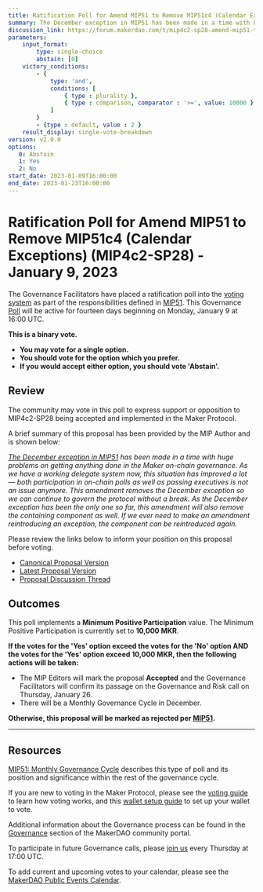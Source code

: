 ```yaml
---
title: Ratification Poll for Amend MIP51 to Remove MIP51c4 (Calendar Exceptions) (MIP4c2-SP28) - January 9, 2023
summary: The December exception in MIP51 has been made in a time with huge problems on getting anything done in the Maker on-chain governance. As we have a working delegate system now, this situation has improved a lot. This amendment removes the December exception so we can continue to govern the protocol without a break
discussion_link: https://forum.makerdao.com/t/mip4c2-sp28-amend-mip51-to-remove-mip51c4-calendar-exceptions/18675
parameters:
    input_format:
        type: single-choice
        abstain: [0]
    victory_conditions:
        - {
            type: 'and',
            conditions: [
                { type : plurality },
                { type : comparison, comparator : '>=', value: 10000 }
            ]
        }
        - {type : default, value : 2 }
    result_display: single-vote-breakdown
version: v2.0.0
options:
   0: Abstain
   1: Yes
   2: No
start_date: 2023-01-09T16:00:00
end_date: 2023-01-23T16:00:00
---
```

# Ratification Poll for Amend MIP51 to Remove MIP51c4 (Calendar Exceptions) (MIP4c2-SP28) - January 9, 2023

The Governance Facilitators have placed a ratification poll into the [voting system](https://vote.makerdao.com/polling) as part of the responsibilities defined in [MIP51](https://mips.makerdao.com/mips/details/MIP51). This Governance [Poll](https://community-development.makerdao.com/en/learn/governance/on-chain-gov) will be active for fourteen days beginning on Monday, January 9 at 16:00 UTC.

**This is a binary vote.**
- **You may vote for a single option.**
- **You should vote for the option which you prefer.**
- **If you would accept either option, you should vote 'Abstain'.**

## Review

The community may vote in this poll to express support or opposition to MIP4c2-SP28 being accepted and implemented in the Maker Protocol.

A brief summary of this proposal has been provided by the MIP Author and is shown below:

*[The December exception in MIP51](https://mips.makerdao.com/mips/details/MIP51#MIP51c4) has been made in a time with huge problems on getting anything done in the Maker on-chain governance. As we have a working delegate system now, this situation has improved a lot — both participation in on-chain polls as well as passing executives is not an issue anymore. This amendment removes the December exception so we can continue to govern the protocol without a break. As the December exception has been the only one so far, this amendment will also remove the containing component as well. If we ever need to make an amendment reintroducing an exception, the component can be reintroduced again.*

Please review the links below to inform your position on this proposal before voting.
* [Canonical Proposal Version](https://github.com/makerdao/mips/blob/3d688e49c06b961dc890404a11624270af6aa02d/MIP4/MIP4c2-Subproposals/MIP4c2-SP28.md)
* [Latest Proposal Version](https://mips.makerdao.com/mips/details/MIP4c2SP28)
* [Proposal Discussion Thread](https://forum.makerdao.com/t/mip4c2-sp28-amend-mip51-to-remove-mip51c4-calendar-exceptions/18675)

## Outcomes

This poll implements a **Minimum Positive Participation** value. The Minimum Positive Participation is currently set to **10,000 MKR**.

**If the votes for the 'Yes' option exceed the votes for the 'No' option AND the votes for the 'Yes' option exceed 10,000 MKR, then the following actions will be taken:**
* The MIP Editors will mark the proposal **Accepted** and the Governance Facilitators will confirm its passage on the Governance and Risk call on Thursday, January 26.
* There will be a Monthly Governance Cycle in December.

**Otherwise, this proposal will be marked as rejected per [MIP51](https://mips.makerdao.com/mips/details/MIP51#mip51c2-ratification-poll).**

---

## Resources

[MIP51: Monthly Governance Cycle](https://mips.makerdao.com/mips/details/MIP51) describes this type of poll and its position and significance within the rest of the governance cycle.

If you are new to voting in the Maker Protocol, please see the [voting guide](https://community-development.makerdao.com/en/learn/governance/how-voting-works/) to learn how voting works, and this [wallet setup guide](https://community-development.makerdao.com/en/learn/governance/voting-setup/) to set up your wallet to vote.

Additional information about the Governance process can be found in the [Governance](https://community-development.makerdao.com/en/learn/governance) section of the MakerDAO community portal.

To participate in future Governance calls, please [join us](https://github.com/makerdao/community/tree/master/governance/governance-and-risk-meetings) every Thursday at 17:00 UTC.

To add current and upcoming votes to your calendar, please see the [MakerDAO Public Events Calendar](https://calendar.google.com/calendar/embed?src=makerdao.com_3efhm2ghipksegl009ktniomdk%40group.calendar.google.com&ctz=UTC&mode=week&showCalendars=0&showPrint=0).

